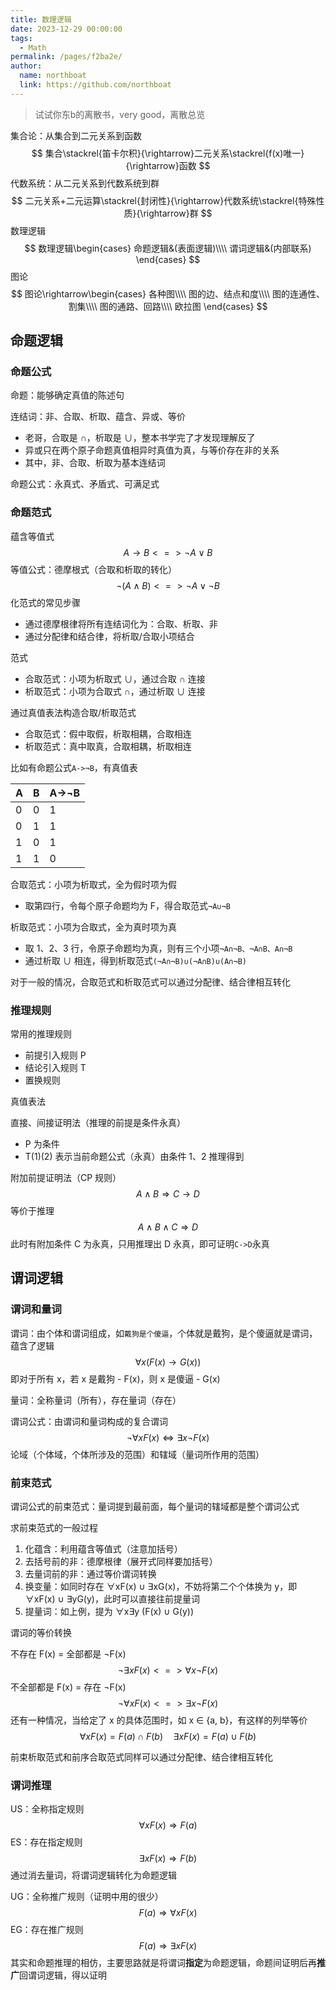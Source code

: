 ```yaml
---
title: 数理逻辑
date: 2023-12-29 00:00:00
tags: 
  - Math
permalink: /pages/f2ba2e/
author: 
  name: northboat
  link: https://github.com/northboat
---
```


> 试试你东b的离散书，very good，离散总览

集合论：从集合到二元关系到函数
$$
集合\stackrel{笛卡尔积}{\rightarrow}二元关系\stackrel{f(x)唯一}{\rightarrow}函数
$$
代数系统：从二元关系到代数系统到群
$$
二元关系+二元运算\stackrel{封闭性}{\rightarrow}代数系统\stackrel{特殊性质}{\rightarrow}群
$$
数理逻辑
$$
数理逻辑\begin{cases}
命题逻辑&(表面逻辑)\\\\
谓词逻辑&(内部联系)
\end{cases}
$$
图论
$$
图论\rightarrow\begin{cases}
各种图\\\\
图的边、结点和度\\\\
图的连通性、割集\\\\
图的通路、回路\\\\
欧拉图
\end{cases}
$$

## 命题逻辑

### 命题公式

命题：能够确定真值的陈述句

连结词：非、合取、析取、蕴含、异或、等价

- 老哥，合取是 ∩，析取是 ∪，整本书学完了才发现理解反了
- 异或只在两个原子命题真值相异时真值为真，与等价存在非的关系
- 其中，非、合取、析取为基本连结词

命题公式：永真式、矛盾式、可满足式

### 命题范式

蕴含等值式
$$
A\rightarrow B <=>\neg A\vee B
$$
等值公式：德摩根式（合取和析取的转化）
$$
\neg(A\wedge B)<=>\neg A \vee\neg B
$$
化范式的常见步骤

- 通过德摩根律将所有连结词化为：合取、析取、非
- 通过分配律和结合律，将析取/合取小项结合

范式

- 合取范式：小项为析取式 ∪，通过合取 ∩ 连接
- 析取范式：小项为合取式 ∩，通过析取 ∪ 连接

通过真值表法构造合取/析取范式

- 合取范式：假中取假，析取相耦，合取相连
- 析取范式：真中取真，合取相耦，析取相连

比如有命题公式`A->¬B`，有真值表

| A    | B    | A->¬B |
| ---- | ---- | ----- |
| 0    | 0    | 1     |
| 0    | 1    | 1     |
| 1    | 0    | 1     |
| 1    | 1    | 0     |

合取范式：小项为析取式，全为假时项为假

- 取第四行，令每个原子命题均为 F，得合取范式`¬A∪¬B`

析取范式：小项为合取式，全为真时项为真

- 取 1、2、3 行，令原子命题均为真，则有三个小项`¬A∩¬B、¬A∩B、A∩¬B`
- 通过析取 ∪ 相连，得到析取范式`(¬A∩¬B)∪(¬A∩B)∪(A∩¬B)`

对于一般的情况，合取范式和析取范式可以通过分配律、结合律相互转化

### 推理规则

常用的推理规则

- 前提引入规则 P
- 结论引入规则 T
- 置换规则

真值表法

直接、间接证明法（推理的前提是条件永真）

- P 为条件
- T(1)(2) 表示当前命题公式（永真）由条件 1、2 推理得到

附加前提证明法（CP 规则）
$$
A\wedge B\Rightarrow C\rightarrow D
$$
等价于推理
$$
A\wedge B\wedge C\Rightarrow D
$$
此时有附加条件 C 为永真，只用推理出 D 永真，即可证明`C->D`永真

## 谓词逻辑

### 谓词和量词

谓词：由个体和谓词组成，如`戴狗是个傻逼`，个体就是戴狗，是个傻逼就是谓词，蕴含了逻辑
$$
\forall x(F(x)\rightarrow G(x))
$$
即对于所有 x，若 x 是戴狗 - F(x)，则 x 是傻逼 - G(x)

量词：全称量词（所有），存在量词（存在）

谓词公式：由谓词和量词构成的复合谓词
$$
\neg \forall xF(x) \iff \exists x\neg F(x)
$$
论域（个体域，个体所涉及的范围）和辖域（量词所作用的范围）

### 前束范式

谓词公式的前束范式：量词提到最前面，每个量词的辖域都是整个谓词公式

求前束范式的一般过程

1. 化蕴含：利用蕴含等值式（注意加括号）
2. 去括号前的非：德摩根律（展开式同样要加括号）
3. 去量词前的非：通过等价谓词转换
4. 换变量：如同时存在 ∀xF(x) ∪ ∃xG(x)，不妨将第二个个体换为 y，即 ∀xF(x) ∪ ∃yG(y)，此时可以直接往前提量词
5. 提量词：如上例，提为 ∀x∃y (F(x) ∪ G(y))

谓词的等价转换

不存在 F(x) = 全部都是 ¬F(x)
$$
\neg\exists x F(x)<=>\forall x \neg F(x)
$$
不全部都是 F(x) = 存在 ¬F(x)
$$
\neg\forall xF(x)<=>\exists x\neg F(x)
$$
还有一种情况，当给定了 x 的具体范围时，如 x ∈ {a, b}，有这样的列举等价
$$
\forall x F(x)=F(a)∩F(b)\quad\exists xF(x)=F(a)∪F(b)
$$

前束析取范式和前序合取范式同样可以通过分配律、结合律相互转化

### 谓词推理

US：全称指定规则
$$
\forall x F(x)\Rightarrow F(a)
$$
ES：存在指定规则
$$
\exists x F(x)\Rightarrow F(b)
$$
通过消去量词，将谓词逻辑转化为命题逻辑

UG：全称推广规则（证明中用的很少）
$$
F(a)\Rightarrow \forall xF(x)
$$
EG：存在推广规则
$$
F(a)\Rightarrow \exists xF(x)
$$
其实和命题推理的相仿，主要思路就是将谓词**指定**为命题逻辑，命题间证明后再**推广**回谓词逻辑，得以证明
